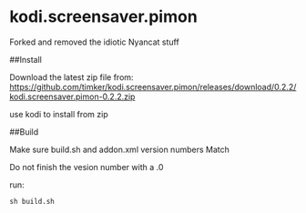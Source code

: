 # kodi.screensaver.pimon

Forked and removed the idiotic Nyancat stuff

##Install

Download the latest zip file from:
https://github.com/timker/kodi.screensaver.pimon/releases/download/0.2.2/kodi.screensaver.pimon-0.2.2.zip

use kodi to install from zip

##Build

Make sure build.sh and addon.xml version numbers Match

Do not finish the vesion number with a .0

run:
```
sh build.sh
```
